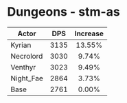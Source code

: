 # Dungeons - stm-as
| Actor | DPS | Increase |
|---|:---:|:---:|
|Kyrian|3135|13.55%|
|Necrolord|3030|9.74%|
|Venthyr|3023|9.49%|
|Night_Fae|2864|3.73%|
|Base|2761|0.00%|
